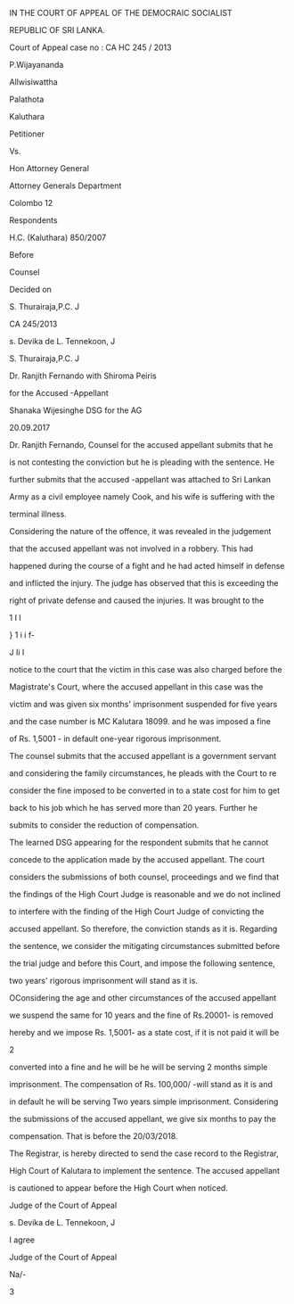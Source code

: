 IN THE COURT OF APPEAL OF THE DEMOCRAIC SOCIALIST

REPUBLIC OF SRI LANKA.

Court of Appeal case no : CA HC 245 / 2013

P.Wijayananda

Allwisiwattha

Palathota

Kaluthara

Petitioner

Vs.

Hon Attorney General

Attorney Generals Department

Colombo 12

Respondents

H.C. (Kaluthara) 850/2007

Before

Counsel

Decided on

S. Thurairaja,P.C. J

CA 245/2013

s. Devika de L. Tennekoon, J

S. Thurairaja,P.C. J

Dr. Ranjith Fernando with Shiroma Peiris

for the Accused -Appellant

Shanaka Wijesinghe DSG for the AG

20.09.2017

Dr. Ranjith Fernando, Counsel for the accused appellant submits that he

is not contesting the conviction but he is pleading with the sentence. He

further submits that the accused -appellant was attached to Sri Lankan

Army as a civil employee namely Cook, and his wife is suffering with the

terminal illness.

Considering the nature of the offence, it was revealed in the judgement

that the accused appellant was not involved in a robbery. This had

happened during the course of a fight and he had acted himself in defense

and inflicted the injury. The judge has observed that this is exceeding the

right of private defense and caused the injuries. It was brought to the

1 I I

} 1 i i f-

J Ii I

notice to the court that the victim in this case was also charged before the

Magistrate's Court, where the accused appellant in this case was the

victim and was given six months' imprisonment suspended for five years

and the case number is MC Kalutara 18099. and he was imposed a fine

of Rs. 1,5001 - in default one-year rigorous imprisonment.

The counsel submits that the accused appellant is a government servant

and considering the family circumstances, he pleads with the Court to re

consider the fine imposed to be converted in to a state cost for him to get

back to his job which he has served more than 20 years. Further he

submits to consider the reduction of compensation.

The learned DSG appearing for the respondent submits that he cannot

concede to the application made by the accused appellant. The court

considers the submissions of both counsel, proceedings and we find that

the findings of the High Court Judge is reasonable and we do not inclined

to interfere with the finding of the High Court Judge of convicting the

accused appellant. So therefore, the conviction stands as it is. Regarding

the sentence, we consider the mitigating circumstances submitted before

the trial judge and before this Court, and impose the following sentence,

two years' rigorous imprisonment will stand as it is.

OConsidering the age and other circumstances of the accused appellant

we suspend the same for 10 years and the fine of Rs.20001- is removed

hereby and we impose Rs. 1,5001- as a state cost, if it is not paid it will be

2

converted into a fine and he will be he will be serving 2 months simple

imprisonment. The compensation of Rs. 100,000/ -will stand as it is and

in default he will be serving Two years simple imprisonment. Considering

the submissions of the accused appellant, we give six months to pay the

compensation. That is before the 20/03/2018.

The Registrar, is hereby directed to send the case record to the Registrar,

High Court of Kalutara to implement the sentence. The accused appellant

is cautioned to appear before the High Court when noticed.

Judge of the Court of Appeal

s. Devika de L. Tennekoon, J

I agree

Judge of the Court of Appeal

Na/-

3
